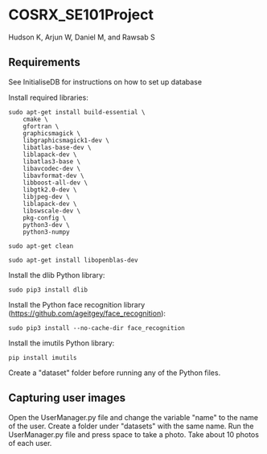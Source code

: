 # COSRX_SE101Project
Hudson K, Arjun W, Daniel M, and Rawsab S
## Requirements

See InitialiseDB for instructions on how to set up database


Install required libraries:
```
sudo apt-get install build-essential \
    cmake \
    gfortran \
    graphicsmagick \
    libgraphicsmagick1-dev \
    libatlas-base-dev \
    liblapack-dev \
    libatlas3-base \
    libavcodec-dev \
    libavformat-dev \
    libboost-all-dev \
    libgtk2.0-dev \
    libjpeg-dev \
    liblapack-dev \
    libswscale-dev \
    pkg-config \
    python3-dev \
    python3-numpy

sudo apt-get clean

sudo apt-get install libopenblas-dev
```

Install the dlib Python library:
```
sudo pip3 install dlib
```

Install the Python face recognition library (https://github.com/ageitgey/face_recognition):
```
sudo pip3 install --no-cache-dir face_recognition
```

Install the imutils Python library:
```
pip install imutils
```

Create a "dataset" folder before running any of the Python files.

## Capturing user images
Open the UserManager.py file and change the variable "name" to the name of the user. Create a folder under "datasets" with the same name.
Run the UserManager.py file and press space to take a photo. Take about 10 photos of each user.

